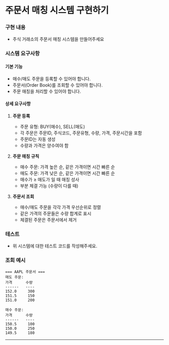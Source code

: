 # 주문서 매칭 시스템 구현하기

### 구현 내용
- 주식 거래소의 주문서 매칭 시스템을 만들어주세요

### 시스템 요구사항

#### 기본 기능
- 매수/매도 주문을 등록할 수 있어야 합니다.
- 주문서(Order Book)를 조회할 수 있어야 합니다.
- 주문 매칭을 처리할 수 있어야 합니다.

#### 상세 요구사항
1. **주문 등록**
    - 주문 유형: BUY(매수), SELL(매도)
    - 각 주문은 주문ID, 주식코드, 주문유형, 수량, 가격, 주문시간을 포함
    - 주문ID는 자동 생성
    - 수량과 가격은 양수여야 함

2. **주문 매칭 규칙**
    - 매수 주문: 가격 높은 순, 같은 가격이면 시간 빠른 순
    - 매도 주문: 가격 낮은 순, 같은 가격이면 시간 빠른 순
    - 매수가 ≥ 매도가 일 때 매칭 성사
    - 부분 체결 가능 (수량이 다를 때)

3. **주문서 조회**
    - 매수/매도 주문을 각각 가격 우선순위로 정렬
    - 같은 가격의 주문들은 수량 합계로 표시
    - 체결된 주문은 주문서에서 제거

### 테스트
- 위 시스템에 대한 테스트 코드를 작성해주세요.

### 조회 예시
```
=== AAPL 주문서 ===
매도 주문:
가격      수량
------   ----
152.0     300
151.5     150  
151.0     200

매수 주문:
가격      수량
------   ----
150.5     100
150.0     250
149.5     180
```

---